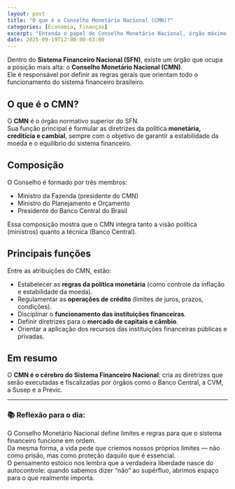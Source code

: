 ```yaml
---
layout: post
title: "O que é o Conselho Monetário Nacional (CMN)?"
categories: [Economia, Finanças]
excerpt: "Entenda o papel do Conselho Monetário Nacional, órgão máximo do Sistema Financeiro Nacional e responsável por definir as diretrizes da política monetária e de crédito no Brasil."
date: 2025-09-19T12:00:00-03:00
---
```


Dentro do **Sistema Financeiro Nacional (SFN)**, existe um órgão que ocupa a posição mais alta: o **Conselho Monetário Nacional (CMN)**.  
Ele é responsável por definir as regras gerais que orientam todo o funcionamento do sistema financeiro brasileiro.

## O que é o CMN?
O **CMN** é o órgão normativo superior do SFN.  
Sua função principal é formular as diretrizes da política **monetária, creditícia e cambial**, sempre com o objetivo de garantir a estabilidade da moeda e o equilíbrio do sistema financeiro.

## Composição
O Conselho é formado por três membros:
- Ministro da Fazenda (presidente do CMN)  
- Ministro do Planejamento e Orçamento  
- Presidente do Banco Central do Brasil  

Essa composição mostra que o CMN integra tanto a visão política (ministros) quanto a técnica (Banco Central).

## Principais funções
Entre as atribuições do CMN, estão:
- Estabelecer as **regras da política monetária** (como controle da inflação e estabilidade da moeda).  
- Regulamentar as **operações de crédito** (limites de juros, prazos, condições).  
- Disciplinar o **funcionamento das instituições financeiras**.  
- Definir diretrizes para o **mercado de capitais e câmbio**.  
- Orientar a aplicação dos recursos das instituições financeiras públicas e privadas.  

## Em resumo
O **CMN é o cérebro do Sistema Financeiro Nacional**: cria as diretrizes que serão executadas e fiscalizadas por órgãos como o Banco Central, a CVM, a Susep e a Previc.  

---

### 📚 Reflexão para o dia:
O Conselho Monetário Nacional define limites e regras para que o sistema financeiro funcione em ordem.  
Da mesma forma, a vida pede que criemos nossos próprios limites — não como prisão, mas como proteção daquilo que é essencial.  
O pensamento estoico nos lembra que a verdadeira liberdade nasce do autocontrole: quando sabemos dizer “não” ao supérfluo, abrimos espaço para o que realmente importa.
